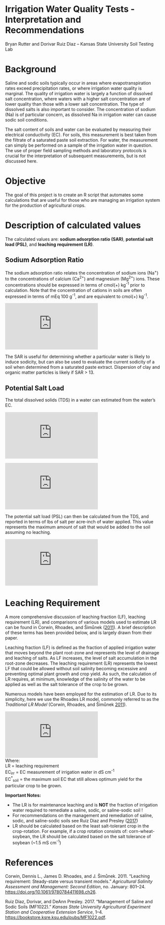 Irrigation Water Quality Tests - Interpretation and Recommendations
================
Bryan Rutter and Dorivar Ruiz Diaz – Kansas State University Soil
Testing Lab

# Background

Saline and sodic soils typically occur in areas where evapotranspiration
rates exceed precipitation rates, or where irrigation water quality is
marginal. The quality of irrigation water is largely a function of
dissolved salt concentration, where waters with a higher salt
concentration are of lower quality than those with a lower salt
concentration. The type of dissolved salts is also important to
consider. The concentration of sodium (Na) is of particular concern, as
dissolved Na in irrigation water can cause sodic soil conditions.

The salt content of soils and water can be evaluated by measuring their
electrical conductivity (EC). For soils, this measurement is best taken
from the filtrate of a saturated paste soil extraction. For water, the
measurement can simply be performed on a sample of the irrigation water
in question. The use of proper field sampling methods and laboratory
protocols is crucial for the interpretation of subsequent measurements,
but is not discussed here.

# Objective

The goal of this project is to create an R script that automates some
calculations that are useful for those who are managing an irrigation
system for the production of agricultural crops.

# Description of calculated values

The calculated values are: **sodium adsorption ratio (SAR)**,
**potential salt load (PSL)**, and **leaching requirement (LR)**.

## Sodium Adsorption Ratio

The sodium adsorption ratio relates the concentration of sodium ions
(Na<sup>+</sup>) to the concentrations of calcium (Ca<sup>2+</sup>) and
magnesium (Mg<sup>2+</sup>) ions. These concentrations should be
expressed in terms of cmol(+) kg<sup>-1</sup> prior to calculation. Note
that the concentration of cations in soils are often expressed in terms
of mEq 100 g<sup>-1</sup>, and are equivalent to cmol(+)
kg<sup>-1</sup>.

  
![&#10;\\text{SAR} =
\\frac{\[\\text{Na}^+\]}{\\sqrt{\\frac{{\[\\text{Ca}^{2+}\]}+{\[\\text{Mg}^{2+}\]}}{2}}}&#10;](https://latex.codecogs.com/png.latex?%0A%5Ctext%7BSAR%7D%20%3D%20%5Cfrac%7B%5B%5Ctext%7BNa%7D%5E%2B%5D%7D%7B%5Csqrt%7B%5Cfrac%7B%7B%5B%5Ctext%7BCa%7D%5E%7B2%2B%7D%5D%7D%2B%7B%5B%5Ctext%7BMg%7D%5E%7B2%2B%7D%5D%7D%7D%7B2%7D%7D%7D%0A
"
\\text{SAR} = \\frac{[\\text{Na}^+]}{\\sqrt{\\frac{{[\\text{Ca}^{2+}]}+{[\\text{Mg}^{2+}]}}{2}}}
")  

The SAR is useful for determining whether a particular water is likely
to induce sodicity, but can also be used to evaluate the current
sodicity of a soil when determined from a saturated paste extract.
Dispersion of clay and organic matter particles is likely if SAR \> 13.

## Potential Salt Load

The total dissolved solids (TDS) in a water can estimated from the
water’s EC.

  
![&#10;\\text{TDS (mg/L)} = \\text{EC}\\times 640; \\text{EC} \\leq 5\\
\\text{mS
cm}^{-1}&#10;](https://latex.codecogs.com/png.latex?%0A%5Ctext%7BTDS%20%28mg%2FL%29%7D%20%3D%20%5Ctext%7BEC%7D%5Ctimes%20640%3B%20%5Ctext%7BEC%7D%20%5Cleq%205%5C%20%5Ctext%7BmS%20cm%7D%5E%7B-1%7D%0A
"
\\text{TDS (mg/L)} = \\text{EC}\\times 640; \\text{EC} \\leq 5\\ \\text{mS cm}^{-1}
")  
  
![&#10;\\text{TDS (mg/L)} = \\text{EC}\\times 800; \\text{EC} \> 5\\
\\text{mS
cm}^{-1}&#10;](https://latex.codecogs.com/png.latex?%0A%5Ctext%7BTDS%20%28mg%2FL%29%7D%20%3D%20%5Ctext%7BEC%7D%5Ctimes%20800%3B%20%5Ctext%7BEC%7D%20%3E%205%5C%20%5Ctext%7BmS%20cm%7D%5E%7B-1%7D%0A
"
\\text{TDS (mg/L)} = \\text{EC}\\times 800; \\text{EC} \> 5\\ \\text{mS cm}^{-1}
")  

The potential salt load (PSL) can then be calculated from the TDS, and
reported in terms of lbs of salt per acre-inch of water applied. This
value represents the maximum amount of salt that would be added to the
soil assuming no leaching.

  
![&#10;\\text{PSL (lbs/ac-inch)} = \\text{TDS (mg/L)}
\\times 0.226&#10;](https://latex.codecogs.com/png.latex?%0A%5Ctext%7BPSL%20%28lbs%2Fac-inch%29%7D%20%3D%20%5Ctext%7BTDS%20%28mg%2FL%29%7D%20%5Ctimes%200.226%0A
"
\\text{PSL (lbs/ac-inch)} = \\text{TDS (mg/L)} \\times 0.226
")  

# Leaching Requirement

A more comprehensive discussion of leaching fraction (LF), leaching
requirement (LR), and comparisons of various models used to estimate LR
can be found in Corwin, Rhoades, and Šimůnek ([2011](#ref-Corwin2011)).
A brief description of these terms has been provided below, and is
largely drawn from their paper.

Leaching fraction (LF) is defined as the fraction of applied irrigation
water that moves beyond the plant root-zone and represents the level of
drainage and leaching of salts. As LF increases, the level of salt
accumulation in the root-zone decreases. The leaching requirement (LR)
represents the lowest LF that could be allowed without soil salinity
becoming excessive and preventing optimal plant growth and crop yield.
As such, the calculation of LR requires, at minimum, knowledge of the
salinity of the water to be applied as well as the salt tolerance of the
crop to be grown.

Numerous models have been employed for the estimation of LR. Due to its
simplicity, here we use the Rhoades LR model, commonly referred to as
the *Traditional LR Model* (Corwin, Rhoades, and Šimůnek
[2011](#ref-Corwin2011)).

  
![&#10;\\text{LR} =
\\frac{\\text{EC}\_{\\text{irr}}}{5\\text{EC}^\*\_{\\text{soil}}-\\text{EC}\_{\\text{irr}}}&#10;](https://latex.codecogs.com/png.latex?%0A%5Ctext%7BLR%7D%20%3D%20%5Cfrac%7B%5Ctext%7BEC%7D_%7B%5Ctext%7Birr%7D%7D%7D%7B5%5Ctext%7BEC%7D%5E%2A_%7B%5Ctext%7Bsoil%7D%7D-%5Ctext%7BEC%7D_%7B%5Ctext%7Birr%7D%7D%7D%0A
"
\\text{LR} = \\frac{\\text{EC}_{\\text{irr}}}{5\\text{EC}^*_{\\text{soil}}-\\text{EC}_{\\text{irr}}}
")  
Where:  
LR = leaching requirement  
EC<sub>irr</sub> = EC measurement of irrigation water in dS
cm<sup>-1</sup>  
EC<sup>\*</sup><sub>soil</sub> = the maximum soil EC that still allows
optimum yield for the particular crop to be grown.

**Important Notes:**

  - The LR is for maintenance leaching and is **NOT** the fraction of
    irrigation water required to remediate a saline, sodic, or
    saline-sodic soil \!
  - For recommendations on the management and remediation of saline,
    sodic, and saline-sodic soils see Ruiz Diaz and Presley
    ([2017](#ref-RuizDiaz2017))
  - LR should be calculated based on the least salt-tolerant crop in the
    crop-rotation. For example, if a crop rotation consists of:
    corn-wheat-soybean, the LR should be calculated based on the salt
    tolerance of soybean (\~1.5 mS cm<sup>-1</sup>)

# References

<div id="refs" class="references">

<div id="ref-Corwin2011">

Corwin, Dennis L., James D. Rhoades, and J. Šimůnek. 2011. “Leaching
requirement: Steady-state versus transient models.” *Agricultural
Salinity Assessment and Management: Second Edition*, no. January:
801–24. <https://doi.org/10.1061/9780784411698.ch26>.

</div>

<div id="ref-RuizDiaz2017">

Ruiz Diaz, Dorivar, and DeAnn Presley. 2017. “Management of Saline and
Sodic Soils (MF1022).” *Kansas State University Agricultural Experiment
Station and Cooperative Extension Service*, 1–4.
<https://bookstore.ksre.ksu.edu/pubs/MF1022.pdf>.

</div>

</div>
